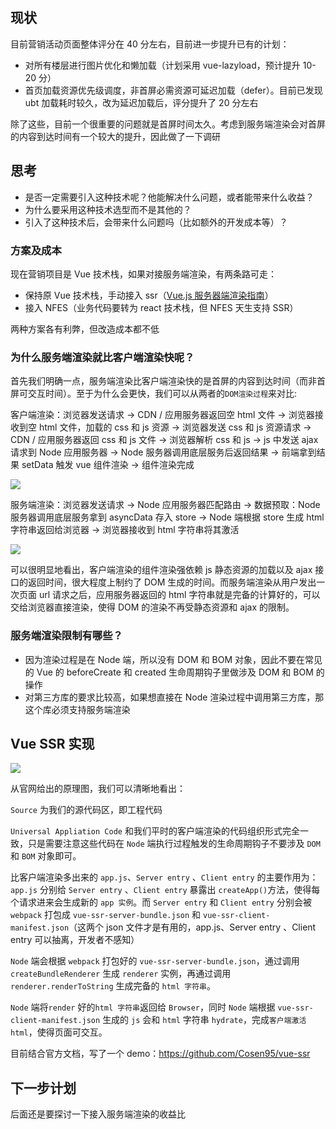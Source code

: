 ## 现状

目前营销活动页面整体评分在 40 分左右，目前进一步提升已有的计划：

- 对所有楼层进行图片优化和懒加载（计划采用 vue-lazyload，预计提升 10-20 分）
- 首页加载资源优先级调度，非首屏必需资源可延迟加载（defer）。目前已发现 ubt 加载耗时较久，改为延迟加载后，评分提升了 20 分左右

除了这些，目前一个很重要的问题就是首屏时间太久。考虑到服务端渲染会对首屏的内容到达时间有一个较大的提升，因此做了一下调研

## 思考

- 是否一定需要引入这种技术呢？他能解决什么问题，或者能带来什么收益？
- 为什么要采用这种技术选型而不是其他的？
- 引入了这种技术后，会带来什么问题吗（比如额外的开发成本等）？

### 方案及成本

现在营销项目是 Vue 技术栈，如果对接服务端渲染，有两条路可走：

- 保持原 Vue 技术栈，手动接入 ssr（[Vue.js 服务器端渲染指南](https://ssr.vuejs.org/zh/)）
- 接入 NFES（业务代码要转为 react 技术栈，但 NFES 天生支持 SSR）

两种方案各有利弊，但改造成本都不低

### 为什么服务端渲染就比客户端渲染快呢？

首先我们明确一点，服务端渲染比客户端渲染快的是首屏的内容到达时间（而非首屏可交互时间）。至于为什么会更快，我们可以从两者的`DOM渲染过程`来对比:

客户端渲染：浏览器发送请求 -> CDN / 应用服务器返回空 html 文件 -> 浏览器接收到空 html 文件，加载的 css 和 js 资源 -> 浏览器发送 css 和 js 资源请求 -> CDN / 应用服务器返回 css 和 js 文件 -> 浏览器解析 css 和 js -> js 中发送 ajax 请求到 Node 应用服务器 -> Node 服务器调用底层服务后返回结果 -> 前端拿到结果 setData 触发 vue 组件渲染 -> 组件渲染完成

![](https://gitee.com/fengshuan/assets/raw/master/2021-12-31/1640929564033-vue-ssr01.png)

服务端渲染：浏览器发送请求 -> Node 应用服务器匹配路由 -> 数据预取：Node 服务器调用底层服务拿到 asyncData 存入 store -> Node 端根据 store 生成 html 字符串返回给浏览器 -> 浏览器接收到 html 字符串将其激活

![](https://gitee.com/fengshuan/assets/raw/master/2021-12-31/1640929575664-vue-ssr02.png)

可以很明显地看出，客户端渲染的组件渲染强依赖 js 静态资源的加载以及 ajax 接口的返回时间，很大程度上制约了 DOM 生成的时间。而服务端渲染从用户发出一次页面 url 请求之后，应用服务器返回的 html 字符串就是完备的计算好的，可以交给浏览器直接渲染，使得 DOM 的渲染不再受静态资源和 ajax 的限制。

### 服务端渲染限制有哪些？

- 因为渲染过程是在 Node 端，所以没有 DOM 和 BOM 对象，因此不要在常见的 Vue 的 beforeCreate 和 created 生命周期钩子里做涉及 DOM 和 BOM 的操作
- 对第三方库的要求比较高，如果想直接在 Node 渲染过程中调用第三方库，那这个库必须支持服务端渲染

## Vue SSR 实现

![](https://gitee.com/fengshuan/assets/raw/master/2021-12-26/1640517408726-Vue-SSR01.png)

从官网给出的原理图，我们可以清晰地看出：

`Source` 为我们的源代码区，即工程代码

`Universal Appliation Code` 和我们平时的客户端渲染的代码组织形式完全一致，只是需要注意这些代码在 `Node` 端执行过程触发的生命周期钩子不要涉及 `DOM` 和 `BOM` 对象即可。

比客户端渲染多出来的 `app.js`、`Server entry` 、`Client entry` 的主要作用为：`app.js` 分别给 `Server entry` 、`Client entry` 暴露出 `createApp()`方法，使得每个请求进来会生成新的 `app 实例`。而 `Server entry` 和 `Client entry` 分别会被 `webpack` 打包成 `vue-ssr-server-bundle.json` 和 `vue-ssr-client-manifest.json`（这两个 json 文件才是有用的，app.js、Server entry 、Client entry 可以抽离，开发者不感知）

`Node` 端会根据 `webpack` 打包好的 `vue-ssr-server-bundle.json`，通过调用 `createBundleRenderer` 生成 `renderer` 实例，再通过调用 `renderer.renderToString` 生成完备的 `html 字符串`。

`Node` 端将`render` 好的`html 字符串`返回给 `Browser`，同时 `Node` 端根据 `vue-ssr-client-manifest.json` 生成的 `js` 会和 `html` 字符串 `hydrate`，完成`客户端激活 html`，使得页面可交互。

目前结合官方文档，写了一个 demo：https://github.com/Cosen95/vue-ssr

## 下一步计划

后面还是要探讨一下接入服务端渲染的收益比
